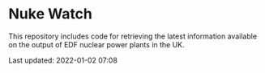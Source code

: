 # Nuke Watch

This repository includes code for retrieving the latest information available on the output of EDF nuclear power plants in the UK.

Last updated: 2022-01-02 07:08